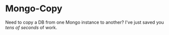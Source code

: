 Mongo-Copy
==========

Need to copy a DB from one Mongo instance to another? I've just saved you *tens of seconds* of work.
